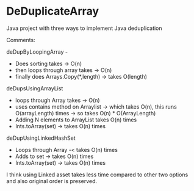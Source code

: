 # DeDuplicateArray
Java project with three ways to implement Java deduplication

Comments:

deDupByLoopingArray - 
 - Does sorting takes -> O(n)
 - then loops through array takes -> O(n)
 - finally does Arrays.Copy(*,length) -> takes O(length)

deDupsUsingArrayList
 - loops through Array takes -> O(n)
 - uses contains method on Arraylist -> which takes O(n), this runs O(arrayLength) times -> so takes O(n) * O(ArrayLength)
 - Adding N elements to ArrayList takes O(n) times
 - Ints.toArray(set) -> takes O(n) times

deDupUsingLinkedHashSet
 - Loops through Array -< takes O(n) times
 - Adds to set -> takes O(n) times
 - Ints.toArray(set) -> takes O(n) times

I think using Linked asset takes less time compared to other two options and also original order is preserved.
